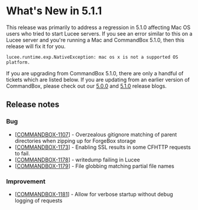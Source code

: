 # What's New in 5.1.1

This release was primarily to address a regression in 5.1.0 affecting Mac OS users who tried to start Lucee servers.  If you see an error similar to this on a Lucee server and you're running a Mac and CommandBox 5.1.0, then this release will fix it for you.

```text
lucee.runtime.exp.NativeException: mac os x is not a supported OS platform.
```

If you are upgrading from CommandBox 5.1.0, there are only a handful of tickets which are listed below.  If you are updating from an earlier version of CommandBox, please check out our [5.0.0](https://www.ortussolutions.com/blog/commandbox-500-released) and [5.1.0](https://www.ortussolutions.com/blog/commandbox-510-released) release blogs.

## Release notes

### Bug

* \[[COMMANDBOX-1107](https://ortussolutions.atlassian.net/browse/COMMANDBOX-1107)\] - Overzealous gitignore matching of parent directories when zipping up for ForgeBox storage
* \[[COMMANDBOX-1173](https://ortussolutions.atlassian.net/browse/COMMANDBOX-1173)\] - Enabling SSL results in some CFHTTP requests to fail.
* \[[COMMANDBOX-1178](https://ortussolutions.atlassian.net/browse/COMMANDBOX-1178)\] - writedump failing in Lucee
* \[[COMMANDBOX-1179](https://ortussolutions.atlassian.net/browse/COMMANDBOX-1179)\] - File globbing matching partial file names

### Improvement

* \[[COMMANDBOX-1181](https://ortussolutions.atlassian.net/browse/COMMANDBOX-1181)\] - Allow for verbose startup without debug logging of requests

